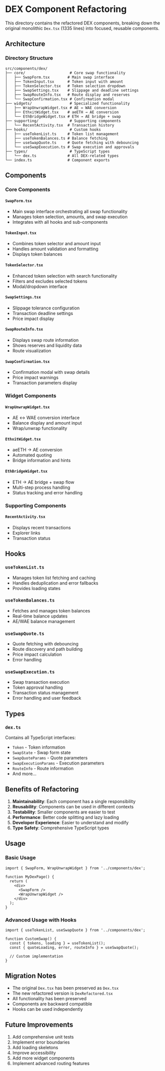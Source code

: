 # DEX Component Refactoring

This directory contains the refactored DEX components, breaking down the original monolithic `Dex.tsx` (1335 lines) into focused, reusable components.

## Architecture

### Directory Structure

```
src/components/dex/
├── core/                    # Core swap functionality
│   ├── SwapForm.tsx        # Main swap interface
│   ├── TokenInput.tsx      # Token input with amount
│   ├── TokenSelector.tsx   # Token selection dropdown
│   ├── SwapSettings.tsx    # Slippage and deadline settings
│   ├── SwapRouteInfo.tsx   # Route display and reserves
│   └── SwapConfirmation.tsx # Confirmation modal
├── widgets/                 # Specialized functionality
│   ├── WrapUnwrapWidget.tsx # AE ↔ WAE conversion
│   ├── EthxitWidget.tsx    # aeETH → AE conversion
│   └── EthBridgeWidget.tsx # ETH → AE bridge + swap
├── supporting/              # Supporting components
│   └── RecentActivity.tsx  # Transaction history
├── hooks/                   # Custom hooks
│   ├── useTokenList.ts     # Token list management
│   ├── useTokenBalances.ts # Balance fetching
│   ├── useSwapQuote.ts     # Quote fetching with debouncing
│   └── useSwapExecution.ts # Swap execution and approvals
├── types/                   # TypeScript types
│   └── dex.ts              # All DEX-related types
└── index.ts                # Component exports
```

## Components

### Core Components

#### `SwapForm.tsx`
- Main swap interface orchestrating all swap functionality
- Manages token selection, amounts, and swap execution
- Integrates with all hooks and sub-components

#### `TokenInput.tsx`
- Combines token selector and amount input
- Handles amount validation and formatting
- Displays token balances

#### `TokenSelector.tsx`
- Enhanced token selection with search functionality
- Filters and excludes selected tokens
- Modal/dropdown interface

#### `SwapSettings.tsx`
- Slippage tolerance configuration
- Transaction deadline settings
- Price impact display

#### `SwapRouteInfo.tsx`
- Displays swap route information
- Shows reserves and liquidity data
- Route visualization

#### `SwapConfirmation.tsx`
- Confirmation modal with swap details
- Price impact warnings
- Transaction parameters display

### Widget Components

#### `WrapUnwrapWidget.tsx`
- AE ↔ WAE conversion interface
- Balance display and amount input
- Wrap/unwrap functionality

#### `EthxitWidget.tsx`
- aeETH → AE conversion
- Automated quoting
- Bridge information and hints

#### `EthBridgeWidget.tsx`
- ETH → AE bridge + swap flow
- Multi-step process handling
- Status tracking and error handling

### Supporting Components

#### `RecentActivity.tsx`
- Displays recent transactions
- Explorer links
- Transaction status

## Hooks

### `useTokenList.ts`
- Manages token list fetching and caching
- Handles deduplication and error fallbacks
- Provides loading states

### `useTokenBalances.ts`
- Fetches and manages token balances
- Real-time balance updates
- AE/WAE balance management

### `useSwapQuote.ts`
- Quote fetching with debouncing
- Route discovery and path building
- Price impact calculation
- Error handling

### `useSwapExecution.ts`
- Swap transaction execution
- Token approval handling
- Transaction status management
- Error handling and user feedback

## Types

### `dex.ts`
Contains all TypeScript interfaces:
- `Token` - Token information
- `SwapState` - Swap form state
- `SwapQuoteParams` - Quote parameters
- `SwapExecutionParams` - Execution parameters
- `RouteInfo` - Route information
- And more...

## Benefits of Refactoring

1. **Maintainability**: Each component has a single responsibility
2. **Reusability**: Components can be used in different contexts
3. **Testability**: Smaller components are easier to test
4. **Performance**: Better code splitting and lazy loading
5. **Developer Experience**: Easier to understand and modify
6. **Type Safety**: Comprehensive TypeScript types

## Usage

### Basic Usage
```tsx
import { SwapForm, WrapUnwrapWidget } from '../components/dex';

function MyDexPage() {
  return (
    <div>
      <SwapForm />
      <WrapUnwrapWidget />
    </div>
  );
}
```

### Advanced Usage with Hooks
```tsx
import { useTokenList, useSwapQuote } from '../components/dex';

function CustomSwap() {
  const { tokens, loading } = useTokenList();
  const { quoteLoading, error, routeInfo } = useSwapQuote();
  
  // Custom implementation
}
```

## Migration Notes

- The original `Dex.tsx` has been preserved as `Dex.tsx`
- The new refactored version is `DexRefactored.tsx`
- All functionality has been preserved
- Components are backward compatible
- Hooks can be used independently

## Future Improvements

1. Add comprehensive unit tests
2. Implement error boundaries
3. Add loading skeletons
4. Improve accessibility
5. Add more widget components
6. Implement advanced routing features

